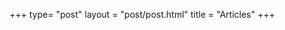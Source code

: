 +++
type= "post"
layout = "post/post.html"
title = "Articles"
+++


<!-- <section id="main">
  <div>
   <h1 id="title">{{ .Title }}</h1>
        <ul class="articles-list">
            {{ range (.Paginator 10).Pages }}
                {{ .Render "li"}}
            {{ end }}
        </ul>

        {{ if .Paginator.HasPrev }}
		    <a class="btn btn-default" href="{{ .Paginator.Prev.URL }}">
		        < Previous Page
		    </a>
		{{ end }}
		{{ if .Paginator.HasNext }}
		    <a class="btn btn-default" href="{{ .Paginator.Next.URL }}">
		        Next Page >
		    </a>
		{{ end }}
  </div>
</section> -->


